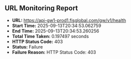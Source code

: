 ## URL Monitoring Report

- **URL:** https://api-gw1-prod1.fisglobal.com/gw/v1/health
- **Start Time:** 2025-09-13T20:34:53.062759
- **End Time:** 2025-09-13T20:34:53.260256
- **Total Time Taken:** 0.197497 seconds
- **HTTP Status Code:** 403
- **Status:** Failure
- **Failure Reason:** HTTP Status Code: 403
